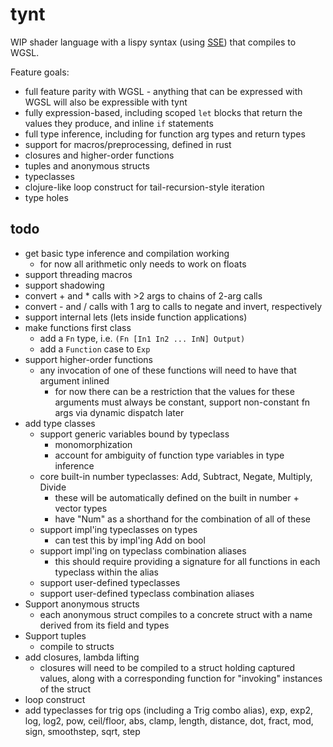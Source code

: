 # tynt

WIP shader language with a lispy syntax (using [SSE](https://github.com/Ella-Hoeppner/SSE)) that compiles to WGSL.

Feature goals:
  * full feature parity with WGSL - anything that can be expressed with WGSL will also be expressible with tynt
  * fully expression-based, including scoped `let` blocks that return the values they produce, and inline `if` statements
  * full type inference, including for function arg types and return types
  * support for macros/preprocessing, defined in rust
  * closures and higher-order functions
  * tuples and anonymous structs
  * typeclasses
  * clojure-like loop construct for tail-recursion-style iteration
  * type holes

## todo
* get basic type inference and compilation working
  * for now all arithmetic only needs to work on floats
* support threading macros
* support shadowing
* convert + and * calls with >2 args to chains of 2-arg calls
* convert - and / calls with 1 arg to calls to negate and invert, respectively
* support internal lets (lets inside function applications)
* make functions first class
  * add a `Fn` type, i.e. `(Fn [In1 In2 ... InN] Output)`
  * add a `Function` case to `Exp`
* support higher-order functions
  * any invocation of one of these functions will need to have that argument inlined
    * for now there can be a restriction that the values for these arguments must always be constant, support non-constant fn args via dynamic dispatch later
* add type classes
  * support generic variables bound by typeclass
    * monomorphization
    * account for ambiguity of function type variables in type inference
  * core built-in number typeclasses: Add, Subtract, Negate, Multiply, Divide
    * these will be automatically defined on the built in number + vector types
    * have "Num" as a shorthand for the combination of all of these
  * support impl'ing typeclasses on types
    * can test this by impl'ing Add on bool
  * support impl'ing on typeclass combination aliases
    * this should require providing a signature for all functions in each typeclass within the alias
  * support user-defined typeclasses
  * support user-defined typeclass combination aliases
* Support anonymous structs
  * each anonymous struct compiles to a concrete struct with a name derived from its field and types
* Support tuples
  * compile to structs
* add closures, lambda lifting
  * closures will need to be compiled to a struct holding captured values, along with a corresponding function for "invoking" instances of the struct
* loop construct
* add typeclasses for trig ops (including a Trig combo alias), exp, exp2, log, log2, pow, ceil/floor, abs, clamp, length, distance, dot, fract, mod, sign, smoothstep, sqrt, step